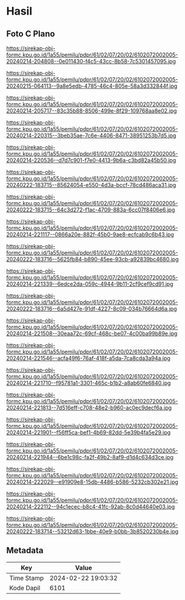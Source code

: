 # Hasil

## Foto C Plano

https://sirekap-obj-formc.kpu.go.id/1a55/pemilu/pdpr/61/02/07/20/02/6102072002005-20240214-204808--0e011430-f4c5-43cc-8b58-7c5301457095.jpg

https://sirekap-obj-formc.kpu.go.id/1a55/pemilu/pdpr/61/02/07/20/02/6102072002005-20240215-064113--9a8e5edb-4785-46c4-805e-58a3d332844f.jpg

https://sirekap-obj-formc.kpu.go.id/1a55/pemilu/pdpr/61/02/07/20/02/6102072002005-20240214-205717--83c35b88-8506-499e-8f29-109768aa8e02.jpg

https://sirekap-obj-formc.kpu.go.id/1a55/pemilu/pdpr/61/02/07/20/02/6102072002005-20240214-220315--3beb35ae-7c6e-4406-8471-38951253b7d5.jpg

https://sirekap-obj-formc.kpu.go.id/1a55/pemilu/pdpr/61/02/07/20/02/6102072002005-20240214-220536--d7d7c901-f7e0-4413-9b6a-c3bd82a45b50.jpg

https://sirekap-obj-formc.kpu.go.id/1a55/pemilu/pdpr/61/02/07/20/02/6102072002005-20240222-183715--85624054-e550-4d3a-bccf-78cd486aca31.jpg

https://sirekap-obj-formc.kpu.go.id/1a55/pemilu/pdpr/61/02/07/20/02/6102072002005-20240222-183715--64c3d272-f1ac-4709-883a-6cc07f8406e6.jpg

https://sirekap-obj-formc.kpu.go.id/1a55/pemilu/pdpr/61/02/07/20/02/6102072002005-20240214-221117--0866a20e-882f-45b0-9ae8-ecfcab9c6b43.jpg

https://sirekap-obj-formc.kpu.go.id/1a55/pemilu/pdpr/61/02/07/20/02/6102072002005-20240222-183716--5625fb84-b890-45ee-93cb-a92839bc4680.jpg

https://sirekap-obj-formc.kpu.go.id/1a55/pemilu/pdpr/61/02/07/20/02/6102072002005-20240214-221339--6edce2da-059c-4944-9b11-2cf9cef9cd91.jpg

https://sirekap-obj-formc.kpu.go.id/1a55/pemilu/pdpr/61/02/07/20/02/6102072002005-20240222-183716--6a5d427e-91df-4227-8c09-034b76664d6a.jpg

https://sirekap-obj-formc.kpu.go.id/1a55/pemilu/pdpr/61/02/07/20/02/6102072002005-20240214-221508--30eaa72c-69cf-468c-be07-4c00ba99b89e.jpg

https://sirekap-obj-formc.kpu.go.id/1a55/pemilu/pdpr/61/02/07/20/02/6102072002005-20240214-221546--acfa49f6-76af-418f-a5da-7ca8cda3a94a.jpg

https://sirekap-obj-formc.kpu.go.id/1a55/pemilu/pdpr/61/02/07/20/02/6102072002005-20240214-221710--f95781a1-3301-465c-b1b2-a8ab60fe6840.jpg

https://sirekap-obj-formc.kpu.go.id/1a55/pemilu/pdpr/61/02/07/20/02/6102072002005-20240214-221813--7d516eff-c708-48e2-b960-ac0ec9decf6a.jpg

https://sirekap-obj-formc.kpu.go.id/1a55/pemilu/pdpr/61/02/07/20/02/6102072002005-20240214-221901--f56ff5ca-bef1-4b69-82dd-5e39b4fa5e29.jpg

https://sirekap-obj-formc.kpu.go.id/1a55/pemilu/pdpr/61/02/07/20/02/6102072002005-20240214-221944--6be1c98c-fa2f-49b2-8af9-d1d4c634d3ce.jpg

https://sirekap-obj-formc.kpu.go.id/1a55/pemilu/pdpr/61/02/07/20/02/6102072002005-20240214-222029--e91909e8-15db-4486-b586-5232cb302e21.jpg

https://sirekap-obj-formc.kpu.go.id/1a55/pemilu/pdpr/61/02/07/20/02/6102072002005-20240214-222112--94c1ecec-b8c4-41fc-92ab-8c0d44640e03.jpg

https://sirekap-obj-formc.kpu.go.id/1a55/pemilu/pdpr/61/02/07/20/02/6102072002005-20240222-183714--53212d63-1bbe-40e9-b0bb-3b8520230b4e.jpg


## Metadata

| Key        | Value               |
| ---------- | ------------------- |
| Time Stamp | 2024-02-22 19:03:32 |
| Kode Dapil | 6101                |



